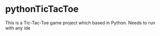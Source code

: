 # pythonTicTacToe

This is a Tic-Tac-Toe game project which based in Python. 
Needs to run with any ide
